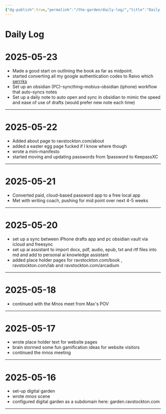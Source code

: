 ```yaml
---
{"dg-publish":true,"permalink":"/the-garden/daily-log/","title":"Daily Log","tags":["garden","timeline","dailylog"]}
---
```



# Daily Log

# 2025-05-23

- Made a good start on outlining the book as far as midpoint. 
- started converting all my google authentication codes to Raivo which [serrrks](https://garden.ravstockton.com/the-garden/2-fa)
- Set up an obsidian (PC)-syncthing-mobius-obsidian (iphone) workflow that auto-syncs notes
- Set up a daily note to auto open and sync in obsidian to mimic the speed and ease of use of drafts (would prefer new note each time)

---

# 2025-05-22

- Added about page to ravstockton.com/about
- added a easter egg page fucked if I know where though
- wrote a mini-manifesto 
- started moving and updating passwords from 1password to KeepassXC
---

# 2025-05-21

- Converted paid, cloud-based password app to a free local app
- Met with writing coach, pushing for mid point over next 4-5 weeks

------

# 2025-05-20

- set up a sync between iPhone drafts app and pc obsidian vault via icloud and freesync
- set up ai assistant to import docx, pdf, audio, epub, txt and rtf files into md and add to personal ai knowledge assistant
- added place holder pages for ravstockton.com/book ,  ravstockton.com/lab and ravstockton.com/arcadium

---

# 2025-05-18

- continued with the Mnos meet from Max's POV
---

# 2025-05-17

- wrote place holder text for website pages
- brain stormed some fun gamification ideas for website visitors
- continued the <span class="dg-hide">mnos</span> meeting



---

# 2025-05-16

- set-up digital garden
- wrote *mnos* scene
- configured digital garden as a subdomain here: garden.ravstockton.com

---

